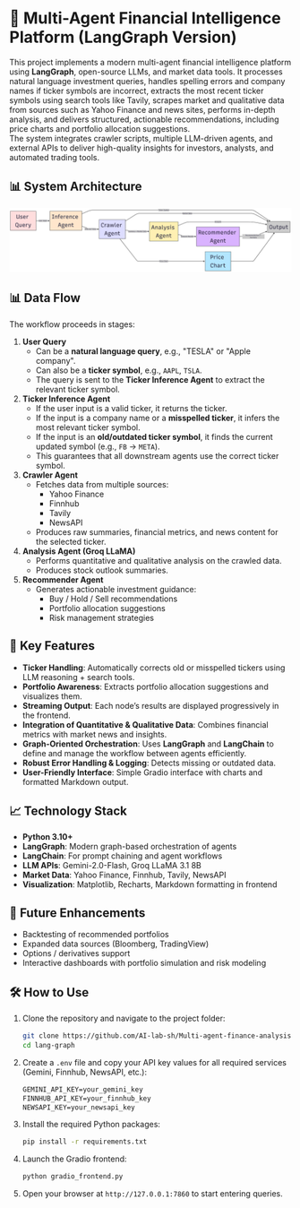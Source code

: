 # 🏦 Multi-Agent Financial Intelligence Platform (LangGraph Version)
This project implements a modern multi-agent financial intelligence platform using **LangGraph**, open-source LLMs, and market data tools. It processes natural language investment queries, handles spelling errors and company names if ticker symbols are incorrect, extracts the most recent ticker symbols using search tools like Tavily, scrapes market and qualitative data from sources such as Yahoo Finance and news sites, performs in-depth analysis, and delivers structured, actionable recommendations, including price charts and portfolio allocation suggestions.  
The system integrates crawler scripts, multiple LLM-driven agents, and external APIs to deliver high-quality insights for investors, analysts, and automated trading tools.
## 📊 System Architecture
![System Architecture Diagram](assets/diagram.png)
## 📊 Data Flow
The workflow proceeds in stages:
1. **User Query**  
   * Can be a **natural language query**, e.g., "TESLA" or "Apple company".  
   * Can also be a **ticker symbol**, e.g., `AAPL`, `TSLA`.  
   * The query is sent to the **Ticker Inference Agent** to extract the relevant ticker symbol.
2. **Ticker Inference Agent**  
   * If the user input is a valid ticker, it returns the ticker.  
   * If the input is a company name or a **misspelled ticker**, it infers the most relevant ticker symbol.  
   * If the input is an **old/outdated ticker symbol**, it finds the current updated symbol (e.g., `FB` → `META`).  
   * This guarantees that all downstream agents use the correct ticker symbol.
3. **Crawler Agent**  
   * Fetches data from multiple sources:
     * Yahoo Finance
     * Finnhub
     * Tavily
     * NewsAPI  
   * Produces raw summaries, financial metrics, and news content for the selected ticker.
4. **Analysis Agent (Groq LLaMA)**  
   * Performs quantitative and qualitative analysis on the crawled data.  
   * Produces stock outlook summaries.
5. **Recommender Agent**  
   * Generates actionable investment guidance:
     * Buy / Hold / Sell recommendations
     * Portfolio allocation suggestions
     * Risk management strategies
## 🌟 Key Features
* **Ticker Handling**: Automatically corrects old or misspelled tickers using LLM reasoning + search tools.  
* **Portfolio Awareness**: Extracts portfolio allocation suggestions and visualizes them.  
* **Streaming Output**: Each node’s results are displayed progressively in the frontend.  
* **Integration of Quantitative & Qualitative Data**: Combines financial metrics with market news and insights.  
* **Graph-Oriented Orchestration**: Uses **LangGraph** and **LangChain** to define and manage the workflow between agents efficiently.  
* **Robust Error Handling & Logging**: Detects missing or outdated data.  
* **User-Friendly Interface**: Simple Gradio interface with charts and formatted Markdown output.
## 📈 Technology Stack
* **Python 3.10+**  
* **LangGraph**: Modern graph-based orchestration of agents  
* **LangChain**: For prompt chaining and agent workflows  
* **LLM APIs**: Gemini-2.0-Flash, Groq LLaMA 3.1 8B  
* **Market Data**: Yahoo Finance, Finnhub, Tavily, NewsAPI  
* **Visualization**: Matplotlib, Recharts, Markdown formatting in frontend
## 🔮 Future Enhancements
* Backtesting of recommended portfolios  
* Expanded data sources (Bloomberg, TradingView)  
* Options / derivatives support  
* Interactive dashboards with portfolio simulation and risk modeling
## 🛠 How to Use
1. Clone the repository and navigate to the project folder:
   ```bash
   git clone https://github.com/AI-lab-sh/Multi-agent-finance-analysis-by-langgraph
   cd lang-graph
   ```
2. Create a `.env` file and copy your API key values for all required services (Gemini, Finnhub, NewsAPI, etc.):
   ```text
   GEMINI_API_KEY=your_gemini_key
   FINNHUB_API_KEY=your_finnhub_key
   NEWSAPI_KEY=your_newsapi_key
   ```
3. Install the required Python packages:
   ```bash
   pip install -r requirements.txt
   ```
4. Launch the Gradio frontend:
   ```bash
   python gradio_frontend.py
   ```
5. Open your browser at `http://127.0.0.1:7860` to start entering queries.
